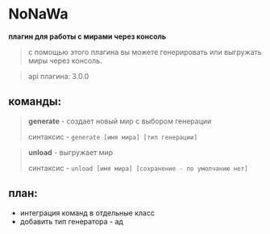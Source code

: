 # NoNaWa 
**плагин для работы с мирами через консоль**

> с помощью этого плагина вы можете генерировать или выгружать миры
> через консоль.

> api плагина: 3.0.0

**команды:**
-
> **generate** - создает новый мир с выбором генерации 
> 
> синтаксис - `generate [имя мира] [тип генерации]`

> **unload** - выгружает мир
>
> синтаксис - `unload [имя мира] [сохранение - по умолчанию нет]`

**план:**
- 
- интеграция команд в отдельные класс
- добавить тип генератора - ад
